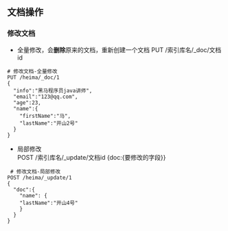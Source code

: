 ## 文档操作

### 修改文档
- 全量修改，会**删除**原来的文档，重新创建一个文档
PUT /索引库名/_doc/文档id
```kibana
# 修改文档-全量修改
PUT /heima/_doc/1
{
  "info":"黑马程序员java讲师",
  "email":"123@qq.com",
  "age":23,
  "name":{
    "firstName":"马",
    "lastName":"开山2号"
  }
}
```

- 局部修改  
POST /索引库名/_update/文档id {doc:{要修改的字段}}
```kibana
 # 修改文档-局部修改
POST /heima/_update/1
{
  "doc":{
    "name": {
    "lastName":"开山4号"
    }
  }
}
```